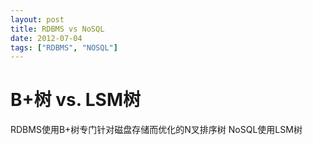 ```yaml
---
layout: post
title: RDBMS vs NoSQL
date: 2012-07-04
tags: ["RDBMS", "NOSQL"]
---
```


# B+树 vs. LSM树
RDBMS使用B+树专门针对磁盘存储而优化的N叉排序树
NoSQL使用LSM树
